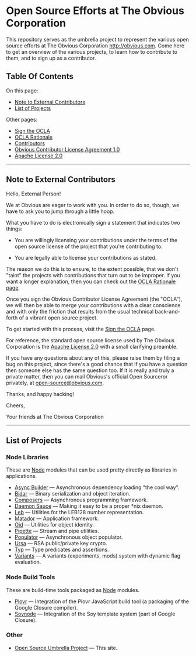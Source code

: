 Open Source Efforts at The Obvious Corporation
==============================================

This repository serves as the umbrella project to represent the
various open source efforts at The Obvious Corporation
<http://obvious.com>. Come here to get an overview of the various
projects, to learn how to contribute to them, and to sign up as a
contributor.

Table Of Contents
-----------------

On this page:

* [Note to External Contributors](#note-to-external-contributors)
* [List of Projects](#list-of-projects)

Other pages:

* [Sign the OCLA](https://github.com/Obvious/open-source/blob/master/sign-ocla.md)
* [OCLA Rationale](https://github.com/Obvious/open-source/blob/master/ocla-rationale.md)
* [Contributors](https://github.com/Obvious/open-source/blob/master/contributors)
* [Obvious Contributor License Agreement 1.0](https://github.com/Obvious/open-source/blob/master/ocla-1.0.md)
* [Apache License 2.0](https://github.com/Obvious/open-source/blob/master/apache-license-2.0.md)

* * * * * * * * * * * * * * * * * * * * * * * * * * * * * * * *

Note to External Contributors
-----------------------------

Hello, External Person!

We at Obvious are eager to work with you. In order to do so, though,
we have to ask you to jump through a little hoop.

What you have to do is electronically sign a statement that indicates
two things:

* You are willingly licensing your contributions under the terms of
  the open source license of the project that you're contributing to.

* You are legally able to license your contributions as stated.

The reason we do this is to ensure, to the extent possible,
that we don't "taint" the projects with contributions that turn
out to be improper. If you want a longer explanation, then you
can check out the [OCLA Rationale
page](https://github.com/Obvious/open-source/blob/master/ocla-rationale.md).

Once you sign the Obvious Contributor License Agreement (the "OCLA"),
we will then be able to merge your contributions with a clear
conscience and with only the friction that results from the usual
technical back-and-forth of a vibrant open source project.

To get started with this process, visit the
[Sign the OCLA](https://github.com/Obvious/open-source/blob/master/sign-ocla.md)
page.

For reference, the standard open source license used by The Obvious
Corporation is the
[Apache License 2.0](https://github.com/Obvious/open-source/blob/master/apache-license-2.0.md)
with a small clarifying preamble.

If you have any questions about any of this, please raise them by
filing a bug on this project, since there's a good chance that if you
have a question then someone else has the same question too. If it is
really and truly a private matter, then you can mail Obvious's
official Open Sourceror privately, at
[open-source@obvious.com](mailto:open-source@obvious.com).

Thanks, and happy hacking!

Cheers,

Your friends at The Obvious Corporation

* * * * * * * * * * * * * * * * * * * * * * * * * * * * * * * *

List of Projects
----------------

### Node Libraries

These are [Node](http://nodejs.org/) modules that can be used pretty directly as
libraries in applications.

* [Async Builder](https://github.com/Obvious/asyncBuilder) &mdash;
  Asynchronous dependency loading "the cool way".
* [Bidar](https://github.com/Obvious/bidar) &mdash; Binary serialization
  and object iteration.
* [Composers](https://github.com/Obvious/composers) &mdash; Asynchronous
  programming framework.
* [Daemon Sauce](https://github.com/Obvious/daemonsauce) &mdash; Making
  it easy to be a proper *nix daemon.
* [Leb](https://github.com/Obvious/leb) &mdash; Utilities for the LEB128
  number representation.
* [Matador](https://github.com/Obvious/matador) &mdash; Application
  framework.
* [Oid](https://github.com/Obvious/oid) &mdash; Utilities for object
  identity.
* [Pipette](https://github.com/Obvious/pipette) &mdash; Stream and pipe
  utilities.
* [Populator](https://github.com/Obvious/populator) &mdash;
  Asynchronous object populator.
* [Ursa](https://github.com/Obvious/ursa) &mdash; RSA public/private key
  crypto.
* [Typ](https://github.com/Obvious/typ) &mdash; Type predicates and
  assertions.
* [Variants](https://github.com/Obvious/variants) &mdash; A variants
  (experiments, mods) system with dynamic flag evaluation.

### Node Build Tools

These are build-time tools packaged as [Node](http://nodejs.org/) modules.

* [Plovr](https://github.com/Obvious/plovr) &mdash; Integration of
  the Plovr JavaScript build tool (a packaging of the Google Closure compiler).
* [Soynode](https://github.com/Obvious/soynode) &mdash; Integration of
  the Soy template system (part of Google Closure).

### Other

* [Open Source Umbrella Project](https://github.com/Obvious/open-source)
  &mdash; This site.
